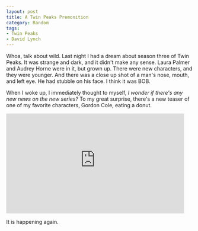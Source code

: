 ```yaml
---
layout: post
title: A Twin Peaks Premonition
category: Random
tags:
- Twin Peaks
- David Lynch
---
```


Whoa, talk about wild. Last night I had a dream about season three of Twin Peaks. It was strange and dark, and it didn't make any sense. Laura Palmer and Audrey Horne were in it, but grown up. There were new characters, and they were younger. And there was a close up shot of a man's nose, mouth, and left eye. He had stubble on his face. I think it was BOB. 

When I woke up, I immediately thought to myself, _I wonder if there's any new news on the new series?_ To my great surprise, there's a new teaser of one of my favorite characters, Gordon Cole, eating a donut.

<iframe width="480" height="270" src="https://www.youtube-nocookie.com/embed/d714bEXFny4?rel=0" frameborder="0" allowfullscreen></iframe>

It is happening again. 